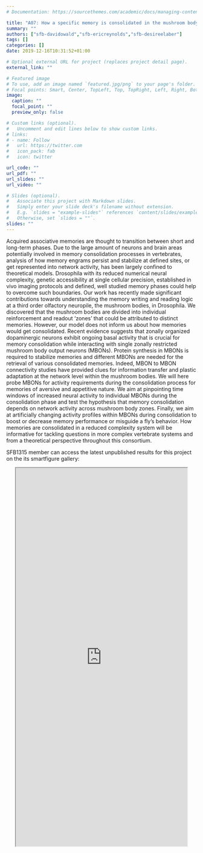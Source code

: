 ```yaml
---
# Documentation: https://sourcethemes.com/academic/docs/managing-content/

title: "A07: How a specific memory is consolidated in the mushroom body output layer"
summary: ""
authors: ["sfb-davidowald","sfb-ericreynolds","sfb-desireelaber"]
tags: []
categories: []
date: 2019-12-16T10:31:52+01:00

# Optional external URL for project (replaces project detail page).
external_link: ""

# Featured image
# To use, add an image named `featured.jpg/png` to your page's folder.
# Focal points: Smart, Center, TopLeft, Top, TopRight, Left, Right, BottomLeft, Bottom, BottomRight.
image:
  caption: ""
  focal_point: ""
  preview_only: false

# Custom links (optional).
#   Uncomment and edit lines below to show custom links.
# links:
# - name: Follow
#   url: https://twitter.com
#   icon_pack: fab
#   icon: twitter

url_code: ""
url_pdf: ""
url_slides: ""
url_video: ""

# Slides (optional).
#   Associate this project with Markdown slides.
#   Simply enter your slide deck's filename without extension.
#   E.g. `slides = "example-slides"` references `content/slides/example-slides.md`.
#   Otherwise, set `slides = ""`.
slides: ""
---
```

<DIV class="article-container" markdown="1">
<DIV class="article-style" markdown="1">
  
Acquired associative memories are thought to transition between short and long-term phases. Due to the large amount of neurons and brain areas potentially involved in memory consolidation processes in vertebrates, analysis of how memory engrams persist and stabilize at defined sites, or get represented into network activity, has been largely confined to theoretical models. Drosophila with its reduced numerical neural complexity, genetic accessibility at single cellular precision, established in vivo imaging protocols and defined, well studied memory phases could help to overcome such boundaries. Our work has recently made significant contributions towards understanding the memory writing and reading logic at a third order olfactory neuropile, the mushroom bodies, in Drosophila. We discovered that the mushroom bodies are divided into individual reinforcement and readout ‘zones’ that could be attributed to distinct memories. However, our model does not inform us about how memories would get consolidated. Recent evidence suggests that zonally organized dopaminergic neurons exhibit ongoing basal activity that is crucial for memory consolidation while interacting with single zonally restricted mushroom body output neurons (MBONs). Protein synthesis in MBONs is required to stabilize memories and different MBONs are needed for the retrieval of various consolidated memories. Indeed, MBON to MBON connectivity studies have provided clues for information transfer and plastic adaptation at the network level within the mushroom bodies. We will here probe MBONs for activity requirements during the consolidation process for memories of aversive and appetitive nature. We aim at pinpointing time windows of increased neural activity to individual MBONs during the consolidation phase and test the hypothesis that memory consolidation depends on network activity across mushroom body zones. Finally, we aim at artificially changing activity profiles within MBONs during consolidation to boost or decrease memory performance or misguide a fly’s behavior. How memories are consolidated in a reduced complexity system will be informative for tackling questions in more complex vertebrate systems and from a theoretical perspective throughout this consortium.

SFB1315 member can access the latest unpublished results for this project on the its smartfigure gallery: 
</DIV>
</DIV>

<center>
<iframe src ="https://sdash.sourcedata.io/dashboard?search=project:A07" height=1000px width=90% ></iframe>
</center>

